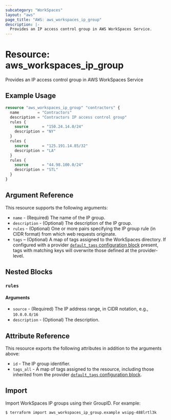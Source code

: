 ```yaml
---
subcategory: "WorkSpaces"
layout: "aws"
page_title: "AWS: aws_workspaces_ip_group"
description: |-
  Provides an IP access control group in AWS WorkSpaces Service.
---
```


# Resource: aws_workspaces_ip_group

Provides an IP access control group in AWS WorkSpaces Service

## Example Usage

```terraform
resource "aws_workspaces_ip_group" "contractors" {
  name        = "Contractors"
  description = "Contractors IP access control group"
  rules {
    source      = "150.24.14.0/24"
    description = "NY"
  }
  rules {
    source      = "125.191.14.85/32"
    description = "LA"
  }
  rules {
    source      = "44.98.100.0/24"
    description = "STL"
  }
}
```

## Argument Reference

This resource supports the following arguments:

* `name` - (Required) The name of the IP group.
* `description` - (Optional) The description of the IP group.
* `rules` - (Optional) One or more pairs specifying the IP group rule (in CIDR format) from which web requests originate.
* `tags` – (Optional) A map of tags assigned to the WorkSpaces directory. If configured with a provider [`default_tags` configuration block](https://registry.terraform.io/providers/hashicorp/aws/latest/docs#default_tags-configuration-block) present, tags with matching keys will overwrite those defined at the provider-level.

## Nested Blocks

### `rules`

#### Arguments

* `source` - (Required) The IP address range, in CIDR notation, e.g., `10.0.0.0/16`
* `description` - (Optional) The description.

## Attribute Reference

This resource exports the following attributes in addition to the arguments above:

* `id` - The IP group identifier.
* `tags_all` - A map of tags assigned to the resource, including those inherited from the provider [`default_tags` configuration block](https://registry.terraform.io/providers/hashicorp/aws/latest/docs#default_tags-configuration-block).

## Import

Import WorkSpaces IP groups using their GroupID. For example:

```
$ terraform import aws_workspaces_ip_group.example wsipg-488lrtl3k
```

